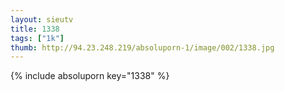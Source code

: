 ```yaml
--- 
layout: sieutv
title: 1338
tags: ["1k"]
thumb: http://94.23.248.219/absoluporn-1/image/002/1338.jpg
---
```

{% include absoluporn key="1338" %} 
